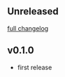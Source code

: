 ## Unreleased
[full changelog](http://github.com/sue445/prismdb-ruby/compare/v0.1.0...master)

## v0.1.0
* first release
~~~~